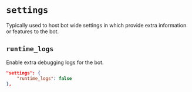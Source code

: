 # `settings`

Typically used to host bot wide settings in which provide extra information or features to the bot.

## `runtime_logs`

Enable extra debugging logs for the bot.

```json
"settings": {
    "runtime_logs": false
},
```
